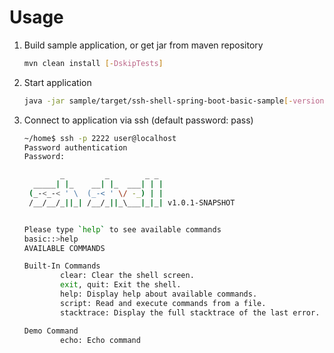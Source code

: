 # Usage

1. Build sample application, or get jar from maven repository

    ```bash
    mvn clean install [-DskipTests]
    ```
1. Start application

    ```bash
    java -jar sample/target/ssh-shell-spring-boot-basic-sample[-version].jar
    ```
1. Connect to application via ssh (default password: pass)

    ```bash
    ~/home$ ssh -p 2222 user@localhost
    Password authentication
    Password: 
    
            _         _        _ _
      _____| |_    __| |_  ___| | |
     (_-<_-< ' \  (_-< ' \/ -_) | |
     /__/__/_||_| /__/_||_\___|_|_| v1.0.1-SNAPSHOT
    
    
    Please type `help` to see available commands
    basic::>help
    AVAILABLE COMMANDS
    
    Built-In Commands
            clear: Clear the shell screen.
            exit, quit: Exit the shell.
            help: Display help about available commands.
            script: Read and execute commands from a file.
            stacktrace: Display the full stacktrace of the last error.
    
    Demo Command
            echo: Echo command

    ```